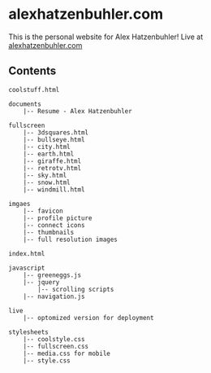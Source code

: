 alexhatzenbuhler.com
===

This is the personal website for Alex Hatzenbuhler! Live at [alexhatzenbuhler.com](http://alexhatzenbuhler.com)

Contents
-

	coolstuff.html

	documents
		|-- Resume - Alex Hatzenbuhler

	fullscreen
		|-- 3dsquares.html
		|-- bullseye.html
		|-- city.html
		|-- earth.html
		|-- giraffe.html
		|-- retrotv.html
		|-- sky.html
		|-- snow.html
		|-- windmill.html

	imgaes
		|-- favicon
		|-- profile picture
		|-- connect icons
		|-- thumbnails
		|-- full resolution images

	index.html

	javascript
		|-- greeneggs.js
		|-- jquery
			|-- scrolling scripts
		|-- navigation.js

	live
		|-- optomized version for deployment

	stylesheets
		|-- coolstyle.css
		|-- fullscreen.css
		|-- media.css for mobile
		|-- style.css
